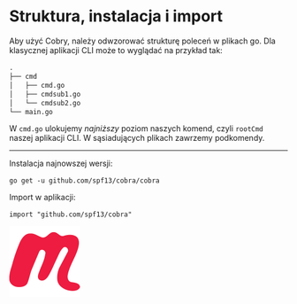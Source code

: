 # Struktura, instalacja i import

Aby użyć Cobry, należy odwzorować strukturę poleceń w plikach go. Dla klasycznej aplikacji CLI może to wyglądać na przykład tak:

```
.
├── cmd
│   ├── cmd.go
│   ├── cmdsub1.go
│   └── cmdsub2.go
└── main.go
```

W `cmd.go` ulokujemy *najniższy* poziom naszych komend, czyli `rootCmd` naszej aplikacji CLI. W sąsiadujących plikach zawrzemy podkomendy.

***

Instalacja najnowszej wersji:
```
go get -u github.com/spf13/cobra/cobra
```
Import w aplikacji:
```
import "github.com/spf13/cobra"
```


<!-- Copy this block for every slide -->
<BarBottom  title="Goat - Poznań Go Devs #7">
  <Item text="Meetup">
    <a href="https://www.meetup.com/pl-PL/goat-poznan-go-devs/"><img src="/images/meetup-icon.svg" class="w-5"/></a>
  </Item>
</BarBottom>